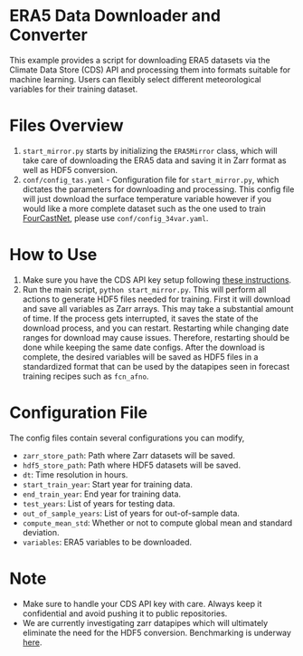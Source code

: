 # ERA5 Data Downloader and Converter

This example provides a script for downloading ERA5 datasets via the Climate Data Store (CDS) API and processing them into formats suitable for machine learning. Users can flexibly select different meteorological variables for their training dataset.

# Files Overview
1. `start_mirror.py` starts by initializing the `ERA5Mirror` class, which will take care of downloading the ERA5 data and saving it in Zarr format as well as HDF5 conversion.
3. `conf/config_tas.yaml` - Configuration file for `start_mirror.py`, which dictates the parameters for downloading and processing. This config file will just download the surface temperature variable however if you would like a more complete dataset such as the one used to train [FourCastNet](https://arxiv.org/abs/2202.11214), please use `conf/config_34var.yaml`.

# How to Use
1. Make sure you have the CDS API key setup following [these instructions](https://cds.climate.copernicus.eu/api-how-to).
2. Run the main script, `python start_mirror.py`. This will perform all actions to generate HDF5 files needed for training. First it will download and save all variables as Zarr arrays. This may take a substantial amount of time. If the process gets interrupted, it saves the state of the download process, and you can restart. Restarting while changing date ranges for download may cause issues. Therefore, restarting should be done while keeping the same date configs. After the download is complete, the desired variables will be saved as HDF5 files in a standardized format that can be used by the datapipes seen in forecast training recipes such as `fcn_afno`.

# Configuration File

The config files contain several configurations you can modify,

- `zarr_store_path`: Path where Zarr datasets will be saved.
- `hdf5_store_path`: Path where HDF5 datasets will be saved.
- `dt`: Time resolution in hours.
- `start_train_year`: Start year for training data.
- `end_train_year`: End year for training data.
- `test_years`: List of years for testing data.
- `out_of_sample_years`: List of years for out-of-sample data.
- `compute_mean_std`: Whether or not to compute global mean and standard deviation.
- `variables`: ERA5 variables to be downloaded.

# Note
- Make sure to handle your CDS API key with care. Always keep it confidential and avoid pushing it to public repositories.
- We are currently investigating zarr datapipes which will ultimately eliminate the need for the HDF5 conversion. Benchmarking is underway [here](https://github.com/NVIDIA/modulus-launch/tree/main/examples/weather/io_benchmarks).

